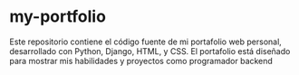 # my-portfolio
Este repositorio contiene el código fuente de mi portafolio web personal, desarrollado con Python, Django, HTML, y CSS. El portafolio está diseñado para mostrar mis habilidades y proyectos como programador backend
